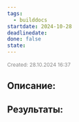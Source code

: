 ```yaml
---
tags:
  - builddocs
startdate: 2024-10-28
deadlinedate: 
done: false
state:
---
```

<span style="font-size:12px; color:#888888;">Created: 28.10.2024 16:37</span>

## Описание:


## Результаты:


